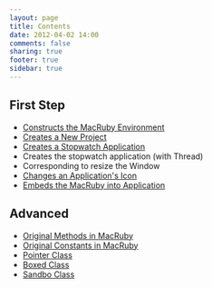 ```yaml
---
layout: page
title: Contents
date: 2012-04-02 14:00
comments: false
sharing: true
footer: true
sidebar: true
---
```


## First Step
- [Constructs the MacRuby Environment](/blog/2012/03/09/intro-install/)
- [Creates a New Project](/blog/2012/03/12/intro-new-project/)
- [Creates a Stopwatch Application](/blog/2012/03/18/intro-stopwatch/)
- Creates the stopwatch application (with Thread)
- Corresponding to resize the Window
- [Changes an Application's Icon](/blog/2012/03/24/intro-icon/)
- [Embeds the MacRuby into Application](/blog/2012/03/19/intro-deployment/)


## Advanced
- [Original Methods in MacRuby](/blog/2012/03/31/original-methods/)
- [Original Constants in MacRuby](/blog/2012/03/31/original-constants/)
- [Pointer Class](/blog/2012/04/02/pointer-class/)
- [Boxed Class](/blog/2012/04/02/boxed-class/)
- [Sandbo Class](/blog/2012/04/14/sandbox-class/)